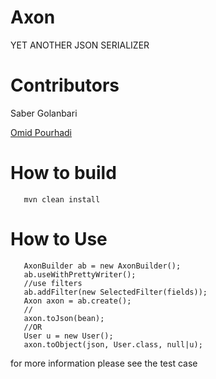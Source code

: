Axon
====

YET ANOTHER JSON SERIALIZER

Contributors
===

Saber Golanbari

[Omid Pourhadi](http://omidbiz.com)


How to build
===

```
   mvn clean install
```

How to Use
===

```
   AxonBuilder ab = new AxonBuilder();
   ab.useWithPrettyWriter();
   //use filters
   ab.addFilter(new SelectedFilter(fields));
   Axon axon = ab.create();
   //
   axon.toJson(bean);
   //OR
   User u = new User();
   axon.toObject(json, User.class, null|u);
```

for more information please see the test case

